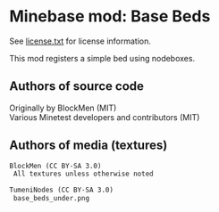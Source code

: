 Minebase mod: Base Beds
========================
See [license.txt](./license.txt) for license information.

This mod registers a simple bed using nodeboxes. 

Authors of source code
----------------------
Originally by BlockMen (MIT)  
Various Minetest developers and contributors (MIT)

Authors of media (textures)
---------------------------
```txt
BlockMen (CC BY-SA 3.0)
 All textures unless otherwise noted

TumeniNodes (CC BY-SA 3.0)
 base_beds_under.png
```

